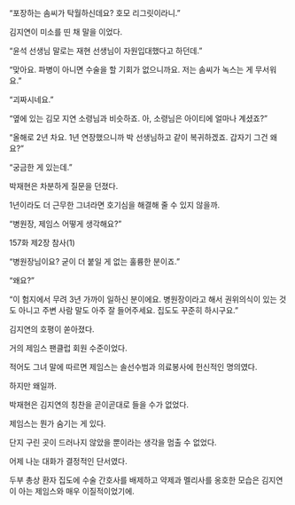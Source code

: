“포장하는 솜씨가 탁월하신데요? 호모 리그릿이라니.”

김지연이 미소를 띤 채 말을 이었다.

“윤석 선생님 말로는 재현 선생님이 자원입대했다고 하던데.”

“맞아요. 파병이 아니면 수술을 할 기회가 없으니까요. 저는 솜씨가 녹스는 게 무서워요.”

“괴짜시네요.”

“옆에 있는 김모 지연 소령님과 비슷하죠. 아, 소령님은 아이티에 얼마나 계셨죠?”

“올해로 2년 차요. 1년 연장했으니까 박 선생님하고 같이 복귀하겠죠. 갑자기 그건 왜요?”

“궁금한 게 있는데.”

박재현은 차분하게 질문을 던졌다.

1년이라도 더 근무한 그녀라면 호기심을 해결해 줄 수 있지 않을까.

“병원장, 제임스 어떻게 생각해요?”

157화 제2장 참사(1)

“병원장님이요? 굳이 더 붙일 게 없는 훌륭한 분이죠.”

“왜요?”

“이 험지에서 무려 3년 가까이 일하신 분이에요. 병원장이라고 해서 권위의식이 있는 것도 아니고 주변 사람 말도 아주 잘 들어주세요. 집도도 꾸준히 하시구요.”

김지연의 호평이 쏟아졌다.

거의 제임스 팬클럽 회원 수준이었다.

적어도 그녀 말에 따르면 제임스는 솔선수범과 의료봉사에 헌신적인 명의였다.

하지만 왜일까.

박재현은 김지연의 칭찬을 곧이곧대로 들을 수가 없었다.

제임스는 뭔가 숨기는 게 있다.

단지 구린 곳이 드러나지 않았을 뿐이라는 생각을 멈출 수 없었다.

어제 나눈 대화가 결정적인 단서였다.

두부 총상 환자 집도에 수술 간호사를 배제하고 약제과 멜리사를 옹호한 모습은 김지연이 아는 제임스와 매우 이질적이었기에.